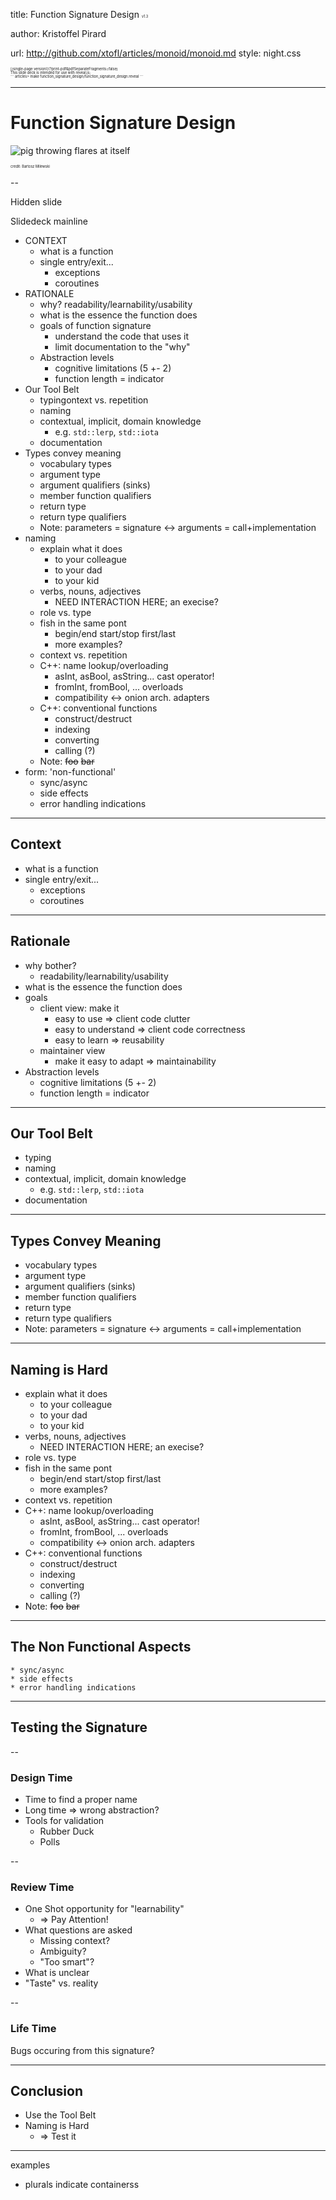 <!-- .slide: style="text-align: left;"> -->

title: Function Signature Design
<span style="font-size:.4em; margin-right:0">v1.3</span>

author: Kristoffel Pirard

url: http://github.com/xtofl/articles/monoid/monoid.md
style: night.css

<div style="font-size:.4em">
[(single-page version)](?print-pdf&pdfSeparateFragments=false)
</div>

<div style="font-size:.4em">
This slide deck is intended for use with reveal.js;
</div>
<div style="font-size:.4em">
```
articles> make function_signature_design/function_signature_design.reveal
```
</div>

---

# Function Signature Design


![pig throwing flares at itself](milewski_monoid.jpg) <!-- .element: width="300" style="display: block; margin-left: auto; margin-right: auto;" -->
<div style="font-size:.4em">credit: Bartosz Milewski</div>

--

Hidden slide

Slidedeck mainline


* CONTEXT
    * what is a function
    * single entry/exit...
        * exceptions
        * coroutines
* RATIONALE
    * why?  readability/learnability/usability
    * what is the essence the function does
    * goals of function signature
        * understand the code that uses it
        * limit documentation to the "why"
    * Abstraction levels
        * cognitive limitations (5 +- 2)
        * function length = indicator
* Our Tool Belt
    * typingontext vs. repetition
    * naming
    * contextual, implicit, domain knowledge
        * e.g. `std::lerp`, `std::iota`
    * documentation
* Types convey meaning
    * vocabulary types
    * argument type
    * argument qualifiers (sinks)
    * member function qualifiers
    * return type
    * return type qualifiers
    * Note: parameters = signature <-> arguments = call+implementation
* naming
    * explain what it does
        * to your colleague
        * to your dad
        * to your kid
    * verbs, nouns, adjectives
        * NEED INTERACTION HERE; an execise?
    * role vs. type
    * fish in the same pont
        * begin/end start/stop first/last
        * more examples?
    * context vs. repetition
    * C++: name lookup/overloading
        * asInt, asBool, asString... cast operator!
        * fromInt, fromBool, ... overloads
        * compatibility <-> onion arch. adapters
    * C++: conventional functions
        * construct/destruct
        * indexing
        * converting
        * calling (?)
    * Note: ~~foo~~ ~~bar~~
* form: 'non-functional'
    * sync/async
    * side effects
    * error handling indications

---

## Context

* what is a function
* single entry/exit...
    * exceptions
    * coroutines

---

## Rationale

* why bother?
    * readability/learnability/usability
* what is the essence the function does
* goals
    * client view: make it
        * easy to use => client code clutter
        * easy to understand => client code correctness
        * easy to learn => reusability
    * maintainer view
        * make it easy to adapt => maintainability
* Abstraction levels
    * cognitive limitations (5 +- 2)
    * function length = indicator

---

## Our Tool Belt

* typing
* naming
* contextual, implicit, domain knowledge
    * e.g. `std::lerp`, `std::iota`
* documentation

---

## Types Convey Meaning

* vocabulary types
* argument type
* argument qualifiers (sinks)
* member function qualifiers
* return type
* return type qualifiers
* Note: parameters = signature <-> arguments = call+implementation

---

## Naming is Hard

* explain what it does
    * to your colleague
    * to your dad
    * to your kid
* verbs, nouns, adjectives
    * NEED INTERACTION HERE; an execise?
* role vs. type
* fish in the same pont
    * begin/end start/stop first/last
    * more examples?
* context vs. repetition
* C++: name lookup/overloading
    * asInt, asBool, asString... cast operator!
    * fromInt, fromBool, ... overloads
    * compatibility <-> onion arch. adapters
* C++: conventional functions
    * construct/destruct
    * indexing
    * converting
    * calling (?)
* Note: ~~foo~~ ~~bar~~

---

## The Non Functional Aspects

    * sync/async
    * side effects
    * error handling indications

---

## Testing the Signature

--

###  Design Time

* Time to find a proper name
* Long time => wrong abstraction?
* Tools for validation
    * Rubber Duck
    * Polls

--

### Review Time

* One Shot opportunity for "learnability"
    * => Pay Attention!
* What questions are asked
    * Missing context?
    * Ambiguity?
    * "Too smart"?
* What is unclear
* "Taste" vs. reality

--

### Life Time

Bugs occuring from this signature?


---

## Conclusion

* Use the Tool Belt
* Naming is Hard
    * => Test it


---

examples

* plurals indicate containerss